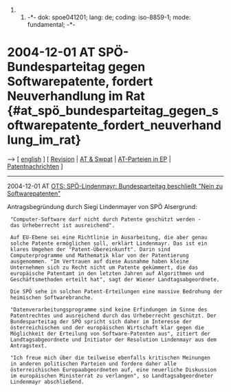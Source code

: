 1.  1.  -\*- dok: spoe041201; lang: de; coding: iso-8859-1; mode:
        fundamental; -\*-

# 2004-12-01 AT SPÖ-Bundesparteitag gegen Softwarepatente, fordert Neuverhandlung im Rat {#at_spö_bundesparteitag_gegen_softwarepatente_fordert_neuverhandlung_im_rat}

\--\> \[ [ english](Spoe041201En "wikilink") \] \[ [
Revision](ConsRevers04De "wikilink") \| [ AT &
Swpat](SwpatatDe "wikilink") \| [ AT-Parteien in
EP](ElectAtPart0405De "wikilink") \| [
Patentnachrichten](SwpatcninoDe "wikilink") \]

------------------------------------------------------------------------

2004-12-01 AT [OTS: SPÖ-Lindenmayr: Bundesparteitag beschließt \"Nein zu
Softwarepatenten\"](http://www.ots.at/meldung.php?schluessel=OTS_20041201_OTS0078&ch=technologie "wikilink")

Antragsbegründung durch Siegi Lindenmayer von SPÖ Alsergrund:

` "Computer-Software darf nicht durch Patente geschützt werden - das Urheberrecht ist ausreichend".`

` Auf EU-Ebene sei eine Richtlinie in Ausarbeitung, die aber genau`\
` solche Patente ermöglichen soll, erklärt Lindenmayr. Das ist ein`\
` klares Umgehen der "Patent-Übereinkunft". Darin sind`\
` Computerprogramme und Mathematik klar von der Patentierung`\
` ausgenommen. "Im Vertrauen auf diese Ausnahme haben kleine`\
` Unternehmen sich zu Recht nicht um Patente gekümmert, die das`\
` europäische Patentamt in den letzten Jahren auf Algorithmen und`\
` Geschäftsmethoden erteilt hat", sagt der Wiener Landtagsabgeordnete.`

` Die SPÖ sehe in solchen Patent-Erteilungen eine massive Bedrohung der`\
` heimischen Softwarebranche.`

` "Datenverarbeitungsprogramme sind keine Erfindungen im Sinne des`\
` Patentrechtes und ausreichend durch das Urheberrecht geschützt. Der`\
` Bundesparteitag der SPÖ spricht sich daher im Interesse der`\
` österreichischen und der europäischen Wirtschaft klar gegen die`\
` Möglichkeit der Erteilung von Software-Patenten aus", zitiert der`\
` Landtagsabgeordnete und Initiator der Resolution Lindenmayr aus dem`\
` Antragstext.`

` "Ich freue mich über die teilweise ebenfalls kritischen Meinungen`\
` in anderen politischen Parteien und fordere daher alle`\
` österreichischen Europaabgeordneten auf, eine neuerliche Diskussion`\
` im europäischen Ministerrat zu verlangen", so Landtagsabgeordneter`\
` Lindenmayr abschließend.`
